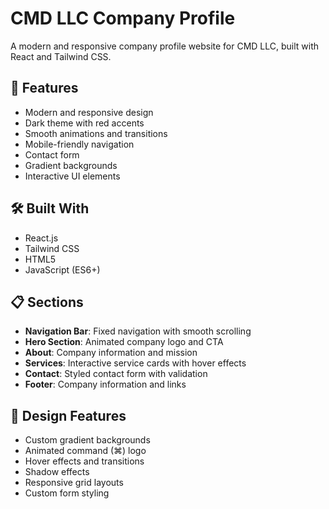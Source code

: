 # CMD LLC Company Profile

A modern and responsive company profile website for CMD LLC, built with React and Tailwind CSS.

## 🚀 Features

- Modern and responsive design
- Dark theme with red accents
- Smooth animations and transitions
- Mobile-friendly navigation
- Contact form
- Gradient backgrounds
- Interactive UI elements

## 🛠️ Built With

- React.js
- Tailwind CSS
- HTML5
- JavaScript (ES6+)

## 📋 Sections

- **Navigation Bar**: Fixed navigation with smooth scrolling
- **Hero Section**: Animated company logo and CTA
- **About**: Company information and mission
- **Services**: Interactive service cards with hover effects
- **Contact**: Styled contact form with validation
- **Footer**: Company information and links

## 🎨 Design Features

- Custom gradient backgrounds
- Animated command (⌘) logo
- Hover effects and transitions
- Shadow effects
- Responsive grid layouts
- Custom form styling
